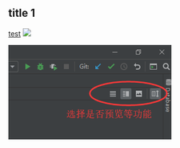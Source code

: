## title 1
[test](https://blog.csdn.net/qq_34039018/article/details/101196509)
![](https://img-blog.csdnimg.cn/20190923104455740.png?x-oss-process=image/watermark,type_ZmFuZ3poZW5naGVpdGk,shadow_10,text_aHR0cHM6Ly9ibG9nLmNzZG4ubmV0L3FxXzM0MDM5MDE4,size_16,color_FFFFFF,t_70)

![this is good](./img/test.png)



